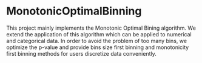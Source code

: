 # MonotonicOptimalBinning
This project mainly implements the Monotonic Optimal Bining algorithm. We extend the application of this algorithm which can be applied to numerical and categorical data. In order to avoid the problem of too many bins, we optimize the p-value and provide bins size first binning and monotonicity first binning methods for users discretize data conveniently.

